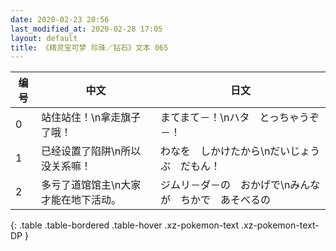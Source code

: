 ```yaml
---
date: 2020-02-23 20:56
last_modified_at: 2020-02-28 17:05
layout: default
title: 《精灵宝可梦 珍珠／钻石》文本 065
---
```

| 编号 | 中文 | 日文 |
| ---- | ---- | ---- |
| 0 | 站住站住！\n拿走旗子了哦！ | まてまて－！\nハタ　とっちゃうぞ－！ |
| 1 | 已经设置了陷阱\n所以没关系嘛！ | わなを　しかけたから\nだいじょうぶ　だもん！ |
| 2 | 多亏了道馆馆主\n大家才能在地下活动。 | ジムリ－ダ－の　おかげで\nみんなが　ちかで　あそべるの |
{: .table .table-bordered .table-hover .xz-pokemon-text .xz-pokemon-text-DP }